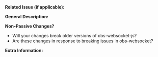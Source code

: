 <!--
  Please fill out the following information when creating a new pull request
-->

**Related Issue (if applicable):**


**General Description:**


**Non-Passive Changes?**
  - Will your changes break older versions of obs-websocket-js?
  - Are these changes in response to breaking issues in obs-websocket?


**Extra Information:**
